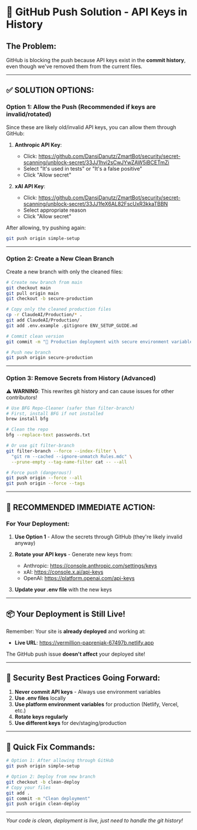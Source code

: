 # 🚨 GitHub Push Solution - API Keys in History

## **The Problem:**

GitHub is blocking the push because API keys exist in the **commit history**, even though we've removed them from the current files.

---

## ✅ **SOLUTION OPTIONS:**

### **Option 1: Allow the Push (Recommended if keys are invalid/rotated)**

Since these are likely old/invalid API keys, you can allow them through GitHub:

1. **Anthropic API Key**:
   - Click: https://github.com/DansiDanutz/ZmartBot/security/secret-scanning/unblock-secret/33JJ1hvi2sCwJYwZAW5iBCETmZi
   - Select "It's used in tests" or "It's a false positive"
   - Click "Allow secret"

2. **xAI API Key**:
   - Click: https://github.com/DansiDanutz/ZmartBot/security/secret-scanning/unblock-secret/33JJ1feX6AL82FscUxR3kkaTBBN
   - Select appropriate reason
   - Click "Allow secret"

After allowing, try pushing again:

```bash
git push origin simple-setup
```

---

### **Option 2: Create a New Clean Branch**

Create a new branch with only the cleaned files:

```bash
# Create new branch from main
git checkout main
git pull origin main
git checkout -b secure-production

# Copy only the cleaned production files
cp -r ClaudeAI/Production/* .
git add ClaudeAI/Production/
git add .env.example .gitignore ENV_SETUP_GUIDE.md

# Commit clean version
git commit -m "🚀 Production deployment with secure environment variables"

# Push new branch
git push origin secure-production
```

---

### **Option 3: Remove Secrets from History (Advanced)**

⚠️ **WARNING**: This rewrites git history and can cause issues for other contributors!

```bash
# Use BFG Repo-Cleaner (safer than filter-branch)
# First, install BFG if not installed
brew install bfg

# Clean the repo
bfg --replace-text passwords.txt

# Or use git filter-branch
git filter-branch --force --index-filter \
  "git rm --cached --ignore-unmatch Rules.mdc" \
  --prune-empty --tag-name-filter cat -- --all

# Force push (dangerous!)
git push origin --force --all
git push origin --force --tags
```

---

## 🎯 **RECOMMENDED IMMEDIATE ACTION:**

### **For Your Deployment:**

1. **Use Option 1** - Allow the secrets through GitHub (they're likely invalid anyway)
2. **Rotate your API keys** - Generate new keys from:
   - Anthropic: https://console.anthropic.com/settings/keys
   - xAI: https://console.x.ai/api-keys
   - OpenAI: https://platform.openai.com/api-keys

3. **Update your .env file** with the new keys

---

## 📦 **Your Deployment is Still Live!**

Remember: Your site is **already deployed** and working at:

- **Live URL**: https://vermillion-paprenjak-67497b.netlify.app

The GitHub push issue **doesn't affect** your deployed site!

---

## 🔐 **Security Best Practices Going Forward:**

1. **Never commit API keys** - Always use environment variables
2. **Use .env files** locally
3. **Use platform environment variables** for production (Netlify, Vercel, etc.)
4. **Rotate keys regularly**
5. **Use different keys** for dev/staging/production

---

## 📝 **Quick Fix Commands:**

```bash
# Option 1: After allowing through GitHub
git push origin simple-setup

# Option 2: Deploy from new branch
git checkout -b clean-deploy
# Copy your files
git add .
git commit -m "Clean deployment"
git push origin clean-deploy
```

---

*Your code is clean, deployment is live, just need to handle the git history!*
